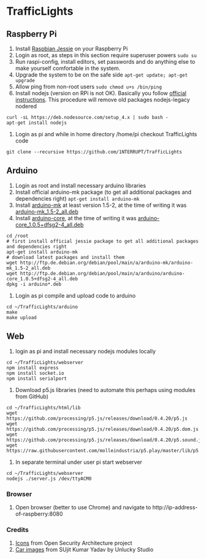 # TrafficLights

## Raspberry Pi
1. Install [Raspbian Jessie](https://www.raspberrypi.org/downloads/raspbian/) on your Raspberry Pi
1. Login as root, as steps in this section require superuser powers ```sudo su```
1. Run raspi-config, install editors, set passwords and do anything else to make yourself comfortable in the system.
1. Upgrade the system to be on the safe side ```apt-get update; apt-get upgrade```
1. Allow ping from non-root users ```sudo chmod u+s /bin/ping```
1. Install nodejs (version on RPi is not OK). Basically you follow [official instructions](https://nodejs.org/en/download/package-manager/#debian-and-ubuntu-based-linux-distributions).  This procedure will remove old packages nodejs-legacy nodered
```
curl -sL https://deb.nodesource.com/setup_4.x | sudo bash -
apt-get install nodejs
```
1. Login as pi and while in home directory /home/pi checkout TrafficLights code
```
git clone --recursive https://github.com/1NTERRUPT/TrafficLights
```

## Arduino
1. Login as root and install necessary arduino libraries
1. Install official arduino-mk package (to get all additional packages and dependencies right) ```apt-get install arduino-mk```
1. Install [arduino-mk](https://packages.debian.org/stretch/arduino-mk) at least version 1.5-2, at the time of writing it was [arduino-mk_1.5-2_all.deb](http://ftp.de.debian.org/debian/pool/main/a/arduino-mk/arduino-mk_1.5-2_all.deb)
1. Install [arduino-core](https://packages.debian.org/stretch/arduino-core), at the time of writing it was [arduino-core_1.0.5+dfsg2-4_all.deb](http://ftp.de.debian.org/debian/pool/main/a/arduino/arduino-core_1.0.5+dfsg2-4_all.deb)
```
cd /root
# first install official jessie package to get all additional packages and dependencies right
apt-get install arduino-mk
# download latest packages and install them
wget http://ftp.de.debian.org/debian/pool/main/a/arduino-mk/arduino-mk_1.5-2_all.deb
wget http://ftp.de.debian.org/debian/pool/main/a/arduino/arduino-core_1.0.5+dfsg2-4_all.deb
dpkg -i arduino*.deb
```
1. Login as pi compile and upload code to arduino 
```
cd ~/TrafficLights/arduino
make
make upload
``` 

## Web
1. login as pi and install necessary nodejs modules locally
```
cd ~/TrafficLights/webserver
npm install express
npm install socket.io
npm install serialport
```
1. Download p5.js libraries (need to automate this perhaps using modules from GitHub)
```
cd ~/TrafficLights/html/lib
wget https://github.com/processing/p5.js/releases/download/0.4.20/p5.js
wget https://github.com/processing/p5.js/releases/download/0.4.20/p5.dom.js
wget https://github.com/processing/p5.js/releases/download/0.4.20/p5.sound.js
wget https://raw.githubusercontent.com/molleindustria/p5.play/master/lib/p5.play.js

```
1. In separate terminal under user pi start webserver
```
cd ~/TrafficLights/webserver
nodejs ./server.js /dev/ttyACM0
```

### Browser
1. Open browser (better to use Chrome) and navigate to http://ip-address-of-raspberry:8080

### Credits
1. [Icons](http://www.opensecurityarchitecture.org/cms/library/icon-library) from Open Security Architecture project 
1. [Car images](http://opengameart.org/content/free-top-down-car-sprites-by-unlucky-studio) from SUjit Kumar Yadav by Unlucky Studio 
